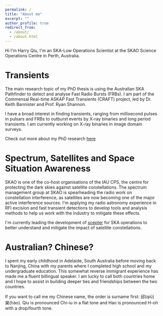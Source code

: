 ```yaml
---
permalink: /
title: "About me"
excerpt: ""
author_profile: true
redirect_from: 
  - /about/
  - /about.html
---
```


Hi I'm Harry Qiu, I'm an SKA-Low Operations Scientist at the SKAO Science Operations Centre in Perth, Australia.

Transients
======
The main research topic of my PhD thesis is using the Australian SKA Pathfinder to detect and analyse Fast Radio Bursts (FRBs). I am part of the Commensal Real-time ASKAP Fast Transients (CRAFT) project, led by Dr. Keith Bannister and Prof. Ryan Shannon.

I have a broad interest in finding transients, ranging from millisecond pulses in pulsars and FRBs to outburst events by X-ray binaries and long period transients. 
I am currently working on X-ray binaries in image domain surveys.

Check out more about my PhD research [here](https://hqiu-nju.github.io/research/)


Spectrum, Satellites and Space Situation Awareness
======
SKAO is one of the co-host organisations of the IAU CPS, the centre for protecting the dark skies against satellite constellations. The spectrum management group at SKAO is spearheading the radio work on constellation interference, as satellites are now becoming one of the major active interference sources. I'm applying my radio astronomy experience in RFI excision and fast transient detections to develop tools and analysis methods to help us work with the industry to mitigate these effects.

I'm currently leading the development of [scepter](https://hqiu-nju.github.io/scepter/) for SKA operations to better understand and mitigate the impact of satellite constellations.





Australian? Chinese?
======
I spent my early childhood in Adelaide, South Australia before moving back to Nanjing, China with my parents where I completed high school and my undergraduate education. This somewhat reverse immigrant experience has made me a fluent billingual speaker. I am lucky to call both countries home and I hope to assist in building deeper ties and friendships between the two countries.

If you want to call me my Chinese name, the order is surname first: 邱(qiū)昊(hào). Qiu is pronounced Chi-iu in a flat tone and Hao is pronounced H-oh with a drop/fourth tone.
